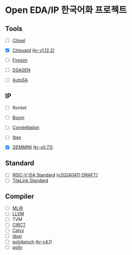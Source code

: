 # Open EDA/IP 한국어화 프로젝트

## Tools
- [ ] [Chisel](https://www.chisel-lang.org/docs) 
- [x] [Chipyard](https://chipyard.readthedocs.io/en/latest/index.html) [\(kr-v1.12.2\)](https://github.com/ParkDongho/chipyard/blob/docs-kr-1.12.2/docs/index.rst)
- [ ] [Firesim](https://docs.fires.im/en/latest/)
- [ ] [DSAGEN](https://dsa-framework.readthedocs.io/en/latest/)
- [ ] [AutoSA](https://autosa.readthedocs.io/en/latest/)


## IP
- [ ] Rocket
- [ ] [Boom](https://docs.boom-core.org/en/latest/)
- [ ] [Constellation](https://constellation.readthedocs.io/en/latest/)
- [ ] [Ibex](https://ibex-core.readthedocs.io/en/latest/)
- [x] [GEMMINI](https://github.com/ucb-bar/gemmini/blob/master/README.md) [\(kr-v0.7.1\)](https://github.com/ParkDongho/gemmini/tree/docs-kr-0.7.1)


## Standard
- [ ] [RISC-V ISA Standard](https://github.com/riscv/riscv-isa-manual) [\(v20240411-DRAFT\)](https://github.com/ParkDongho/riscv-isa-manual/tree/docs-kr-v20240411-DRAFT)
- [ ] [TileLink Standard](https://www.sifive.com/document-file/tilelink-spec-1.9.3)

## Compiler
- [ ] [MLIR](https://mlir.llvm.org/)
- [ ] [LLVM](https://llvm.org/docs/)
- [ ] TVM
- [ ] [CIRCT]()
- [ ] [Calyx](https://calyxir.org/)
- [ ] [libisl](https://libisl.sourceforge.io/user.html)
- [ ] [polybench]() [\(kr-v4.1\)](https://github.com/ParkDongho/polybench/tree/master/polybench-doc)
- [ ] [polly]()
